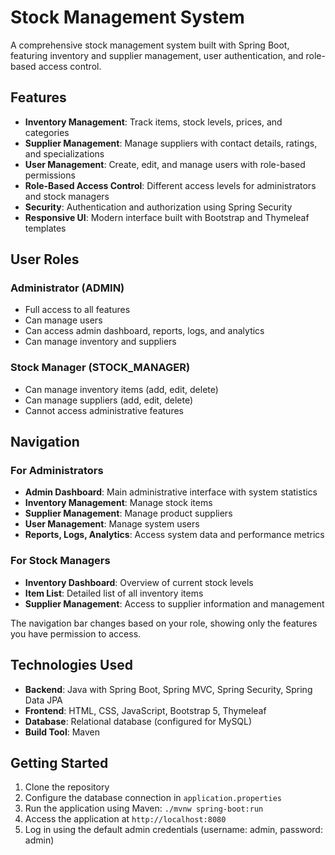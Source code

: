# Stock Management System

A comprehensive stock management system built with Spring Boot, featuring inventory and supplier management, user authentication, and role-based access control.

## Features

- **Inventory Management**: Track items, stock levels, prices, and categories
- **Supplier Management**: Manage suppliers with contact details, ratings, and specializations
- **User Management**: Create, edit, and manage users with role-based permissions
- **Role-Based Access Control**: Different access levels for administrators and stock managers
- **Security**: Authentication and authorization using Spring Security
- **Responsive UI**: Modern interface built with Bootstrap and Thymeleaf templates

## User Roles

### Administrator (ADMIN)
- Full access to all features
- Can manage users
- Can access admin dashboard, reports, logs, and analytics
- Can manage inventory and suppliers

### Stock Manager (STOCK_MANAGER)
- Can manage inventory items (add, edit, delete)
- Can manage suppliers (add, edit, delete) 
- Cannot access administrative features

## Navigation

### For Administrators
- **Admin Dashboard**: Main administrative interface with system statistics
- **Inventory Management**: Manage stock items
- **Supplier Management**: Manage product suppliers
- **User Management**: Manage system users
- **Reports, Logs, Analytics**: Access system data and performance metrics

### For Stock Managers
- **Inventory Dashboard**: Overview of current stock levels
- **Item List**: Detailed list of all inventory items
- **Supplier Management**: Access to supplier information and management

The navigation bar changes based on your role, showing only the features you have permission to access.

## Technologies Used

- **Backend**: Java with Spring Boot, Spring MVC, Spring Security, Spring Data JPA
- **Frontend**: HTML, CSS, JavaScript, Bootstrap 5, Thymeleaf
- **Database**: Relational database (configured for MySQL)
- **Build Tool**: Maven

## Getting Started

1. Clone the repository
2. Configure the database connection in `application.properties`
3. Run the application using Maven: `./mvnw spring-boot:run`
4. Access the application at `http://localhost:8080`
5. Log in using the default admin credentials (username: admin, password: admin)
